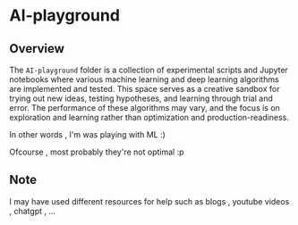 # AI-playground

## Overview
The `AI-playground` folder is a collection of experimental scripts and Jupyter notebooks where various machine learning and deep learning algorithms are implemented and tested. This space serves as a creative sandbox for trying out new ideas, testing hypotheses, and learning through trial and error. The performance of these algorithms may vary, and the focus is on exploration and learning rather than optimization and production-readiness.

In other words , I'm was playing with ML :)

Ofcourse , most probably they're not optimal :p

## Note 
I may have used different resources for help such as blogs , youtube videos , chatgpt , ...


